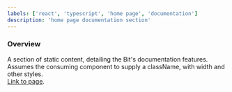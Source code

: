 ```yaml
---
labels: ['react', 'typescript', 'home page', 'documentation']
description: 'home page documentation section'
---
```


### Overview
  
A section of static content, detailing the Bit's documentation features.  
Assumes the consuming component to supply a className, with width and other styles.  
[Link to page](https://bit.cloud).